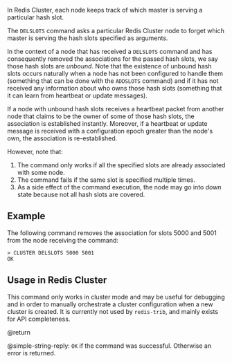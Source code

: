 In Redis Cluster, each node keeps track of which master is serving
a particular hash slot.

The `DELSLOTS` command asks a particular Redis Cluster node to
forget which master is serving the hash slots specified as arguments.

In the context of a node that has received a `DELSLOTS` command and
has consequently removed the associations for the passed hash slots,
we say those hash slots are *unbound*. Note that the existence of
unbound hash slots occurs naturally when a node has not been
configured to handle them (something that can be done with the
`ADDSLOTS` command) and if it has not received any information about
who owns those hash slots (something that it can learn from heartbeat
or update messages).

If a node with unbound hash slots receives a heartbeat packet from
another node that claims to be the owner of some of those hash
slots, the association is established instantly. Moreover, if a
heartbeat or update message is received with a configuration epoch
greater than the node's own, the association is re-established.

However, note that:

1. The command only works if all the specified slots are already
associated with some node.
2. The command fails if the same slot is specified multiple times.
3. As a side effect of the command execution, the node may go into
*down* state because not all hash slots are covered.

## Example

The following command removes the association for slots 5000 and
5001 from the node receiving the command:

    > CLUSTER DELSLOTS 5000 5001
    OK

## Usage in Redis Cluster

This command only works in cluster mode and may be useful for
debugging and in order to manually orchestrate a cluster configuration
when a new cluster is created. It is currently not used by `redis-trib`,
and mainly exists for API completeness.

@return

@simple-string-reply: `OK` if the command was successful. Otherwise
an error is returned.
